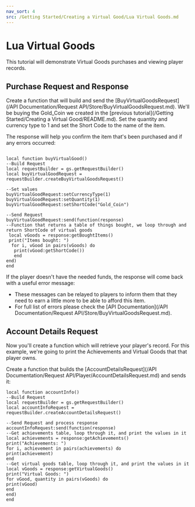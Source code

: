 ```yaml
---
nav_sort: 4
src: /Getting Started/Creating a Virtual Good/Lua Virtual Goods.md
---
```


# Lua Virtual Goods

This tutorial will demonstrate Virtual Goods purchases and viewing player records.

## Purchase Request and Response

Create a function that will build and send the [BuyVirtualGoodsRequest](/API Documentation/Request API/Store/BuyVirtualGoodsRequest.md). We'll be buying the Gold_Coin we created in the [previous tutorial](/Getting Started/Creating a Virtual Good/README.md). Set the quantity and currency type to 1 and set the Short Code to the name of the item.

The response will help you confirm the item that's been purchased and if any errors occurred:

```

local function buyVirtualGood()
--Build Request
local requestBuilder = gs.getRequestBuilder()
local buyVirtualGoodRequest = requestBuilder.createBuyVirtualGoodsRequest()

--Set values
buyVirtualGoodRequest:setCurrencyType(1)
buyVirtualGoodRequest:setQuantity(1)
buyVirtualGoodRequest:setShortCode("Gold_Coin")

--Send Request
buyVirtualGoodRequest:send(function(response)
--Function that returns a table of things bought, we loop through and return ShortCode of virtual goods
 local vGoods = response:getBoughtItems()
 print("Items bought: ")
  for i, vGood in pairs(vGoods) do
   print(vGood:getShortCode())
   end
end)
end

```

If the player doesn't have the needed funds, the response will come back with a useful error message:
* These messages can be relayed to players to inform them that they need to earn a little more to be able to afford this item.
* For full list of errors please check the [API Documentation](/API Documentation/Request API/Store/BuyVirtualGoodsRequest.md).

## Account Details Request

Now you'll create a function which will retrieve your player's record. For this example, we're going to print the Achievements and Virtual Goods that that player owns.

Create a function that builds the [AccountDetailsRequest](/API Documentation/Request API/Player/AccountDetailsRequest.md) and sends it:

```
local function accountInfo()
--Build Request
local requestBuilder = gs.getRequestBuilder()
local accountInfoRequest = requestBuilder.createAccountDetailsRequest()

--Send Request and process response
accountInfoRequest:send(function(response)
--Get achievements table, loop through it, and print the values in it
local achievements = response:getAchievements()
print("Achievements: ")
for i, achievement in pairs(achievements) do
print(achievement)
end
--Get virtual goods table, loop through it, and print the values in it
local vGoods = response:getVirtualGoods()
print("Virtual Goods: ")
for vGood, quantity in pairs(vGoods) do
print(vGood)
end
end)
end

```
